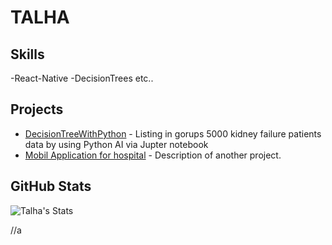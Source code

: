#  TALHA 
## Skills 
-React-Native
-DecisionTrees
etc..
## Projects
- [DecisionTreeWithPython](https://github.com/TalhaGM/DecisionTreeWithPython) - Listing in gorups 5000 kidney failure patients data by using Python AI via Jupter notebook
- [Mobil Application for hospital](https://github.com/TalhaGM/MobilUygulamaGelistirme) - Description of another project.
## GitHub Stats
![Talha's Stats](https://github-readme-stats.vercel.app/api?username=TalhaGM&theme=dark&show_icons=true&hide_border=true&count_private=true)

//a 
